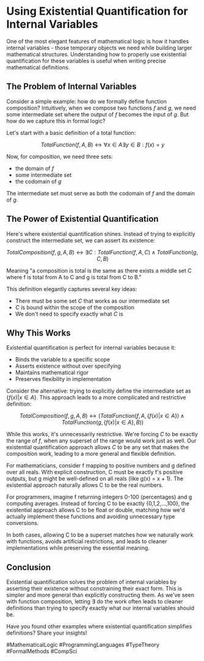 # Using Existential Quantification for Internal Variables

One of the most elegant features of mathematical logic is how it handles internal variables - those temporary objects we need while building larger mathematical structures.
Understanding how to properly use existential quantification for these variables is useful when writing precise mathematical definitions.

## The Problem of Internal Variables

Consider a simple example: how do we formally define function composition?
Intuitively, when we compose two functions $f$ and $g$, we need some intermediate set where the output of $f$ becomes the input of $g$.
But how do we capture this in formal logic?

Let's start with a basic definition of a total function:

$$
TotalFunction(f,A,B) \leftrightarrow \forall x \in A \exists y \in B : f(x) = y
$$

Now, for composition, we need three sets:

- the domain of $f$
- some intermediate set
- the codomain of $g$

The intermediate set must serve as both the codomain of $f$ and the domain of $g$.

## The Power of Existential Quantification

Here's where existential quantification shines.
Instead of trying to explicitly construct the intermediate set,
we can assert its existence:

$$
TotalComposition(f,g,A,B) \leftrightarrow \exists C : TotalFunction(f,A,C) \wedge TotalFunction(g,C,B)
$$

Meaning "a composition is total is the same as there exists a middle set C where f is total from A to C and g is total from C to B."

This definition elegantly captures several key ideas:

- There must be some set $C$ that works as our intermediate set
- $C$ is bound within the scope of the composition
- We don't need to specify exactly what $C$ is

## Why This Works

Existential quantification is perfect for internal variables because it:

- Binds the variable to a specific scope
- Asserts existence without over specifying
- Maintains mathematical rigor
- Preserves flexibility in implementation

Consider the alternative: trying to explicitly define the intermediate set as $\{f(x) | x \in A\}$.
This approach leads to a more complicated and restrictive definition:

$$
TotalComposition(f,g,A,B) \leftrightarrow (TotalFunction(f,A,\{f(x) | x \in A\}) \wedge TotalFunction(g,\{f(x) | x \in A\},B))
$$

While this works, it's unnecessarily restrictive.
We're forcing $C$ to be exactly the range of $f$,
when any superset of the range would work just as well.
Our existential quantification approach allows $C$ to be any set that makes the composition work,
leading to a more general and flexible definition.

For mathematicians,
consider f mapping to positive numbers and g defined over all reals.
With explicit construction, C must be exactly f's positive outputs,
but g might be well-defined on all reals (like g(x) = x + 1).
The existential approach naturally allows C to be the real numbers.

For programmers, imagine f returning integers 0-100 (percentages) and g computing averages.
Instead of forcing C to be exactly {0,1,2,...,100},
the existential approach allows C to be float or double,
matching how we'd actually implement these functions and avoiding unnecessary type conversions.

In both cases, allowing C to be a superset matches how we naturally work with functions, avoids artificial restrictions, and leads to cleaner implementations while preserving the essential meaning.

## Conclusion

Existential quantification solves the problem of internal variables by asserting their existence without constraining their exact form.
This is simpler and more general than explicitly constructing them.
As we've seen with function composition,
letting $\exists$ do the work often leads to cleaner definitions than trying to specify exactly what our internal variables should be.

Have you found other examples where existential quantification simplifies definitions? Share your insights!

#MathematicalLogic #ProgrammingLanguages #TypeTheory #FormalMethods #CompSci
